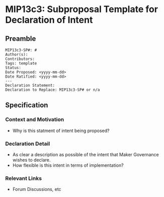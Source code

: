 # MIP13c3: Subproposal Template for Declaration of Intent

## Preamble
```
MIP13c3-SP#: #
Author(s):
Contributors:
Tags: template
Status: 
Date Proposed: <yyyy-mm-dd>
Date Ratified: <yyyy-mm-dd>
---
Declaration Statement:
Declaration to Replace: MIP13c3-SP# or n/a
```
## Specification

### Context and Motivation

- Why is this statment of intent being proposed?

### Declaration Detail

- As clear a description as possible of the intent that Maker Governance wishes to declare.
- How flexible is this intent in terms of implementation?

### Relevant Links
    
- Forum Discussions, etc
